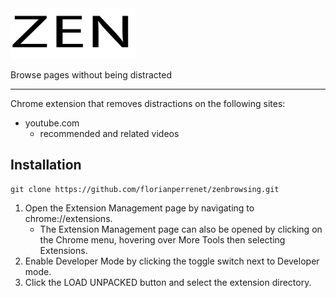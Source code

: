 <img src="logo.png" width="200">

Browse pages without being distracted

---

Chrome extension that removes distractions on the following sites:
- youtube.com
	- recommended and related videos

## Installation
```
git clone https://github.com/florianperrenet/zenbrowsing.git
```

1. Open the Extension Management page by navigating to chrome://extensions.
   - The Extension Management page can also be opened by clicking on the Chrome menu, hovering over More Tools then selecting Extensions.
2. Enable Developer Mode by clicking the toggle switch next to Developer mode.
3. Click the LOAD UNPACKED button and select the extension directory.
